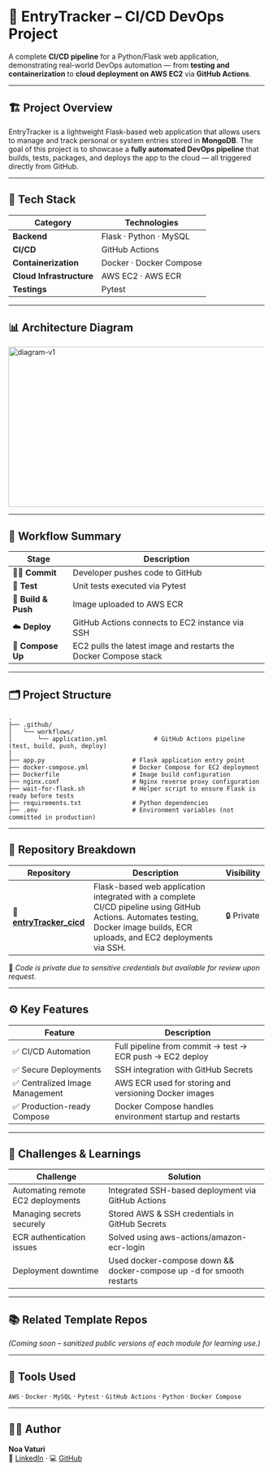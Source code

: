 # 🧾 EntryTracker – CI/CD DevOps Project

A complete **CI/CD pipeline** for a Python/Flask web application, demonstrating real-world DevOps automation — from **testing and containerization** to **cloud deployment on AWS EC2** via **GitHub Actions**.

---

## 🏗️ Project Overview
EntryTracker is a lightweight Flask-based web application that allows users to manage and track personal or system entries stored in **MongoDB**.
The goal of this project is to showcase a **fully automated DevOps pipeline** that builds, tests, packages, and deploys the app to the cloud — all triggered directly from GitHub.

---

## 🧰 Tech Stack

| Category | Technologies |
|-----------|---------------|
| **Backend** | Flask · Python · MySQL |
| **CI/CD** | GitHub Actions |
| **Containerization** | Docker · Docker Compose |
| **Cloud Infrastructure** | AWS EC2 · AWS ECR |
| **Testings** | Pytest |

---

## 📊 Architecture Diagram
<img width="1141" height="315" alt="diagram-v1" src="https://github.com/user-attachments/assets/ee0818c0-cc63-4733-9c32-1151f1386726" />


---

## 🚀 Workflow Summary

| Stage | Description |
|-------|--------------|
| 🧑‍💻 **Commit** | Developer pushes code to GitHub |
| 🧪 **Test** | Unit tests executed via Pytest |
| 🐳 **Build & Push** | Image uploaded to AWS ECR |
| ☁️ **Deploy** | GitHub Actions connects to EC2 instance via SSH |
| 🔁 **Compose Up** | EC2 pulls the latest image and restarts the Docker Compose stack |

---

## 🗂️ Project Structure

```
.
├── .github/
│   └── workflows/
│       └── application.yml             # GitHub Actions pipeline (test, build, push, deploy)
│
├── app.py                        # Flask application entry point
├── docker-compose.yml            # Docker Compose for EC2 deployment
├── Dockerfile                    # Image build configuration
├── nginx.conf                    # Nginx reverse proxy configuration
├── wait-for-flask.sh             # Helper script to ensure Flask is ready before tests
├── requirements.txt              # Python dependencies
├── .env                          # Environment variables (not committed in production)
```

---

## 📁 Repository Breakdown
| Repository | Description | Visibility |
|-------------|-------------|------------|
| 🔹 **[entryTracker_cicd](https://github.com/NoaVaturi/entryTracker_cicd.git)** | Flask-based web application integrated with a complete CI/CD pipeline using GitHub Actions. Automates testing, Docker image builds, ECR uploads, and EC2 deployments via SSH. | 🔒 Private |

🧭 *Code is private due to sensitive credentials but available for review upon request.*


---

## ⚙️ Key Features
| Feature | Description |
|----------|--------------|
| ✅ CI/CD Automation | Full pipeline from commit → test → ECR push → EC2 deploy |
| ✅ Secure Deployments | SSH integration with GitHub Secrets |
| ✅ Centralized Image Management | AWS ECR used for storing and versioning Docker images |
| ✅ Production-ready Compose | Docker Compose handles environment startup and restarts |

---

## 🧠 Challenges & Learnings
| Challenge | Solution |
|------------|-----------|
| Automating remote EC2 deployments | Integrated SSH-based deployment via GitHub Actions |
| Managing secrets securely | Stored AWS & SSH credentials in GitHub Secrets |
| ECR authentication issues | Solved using aws-actions/amazon-ecr-login |
| Deployment downtime | Used docker-compose down && docker-compose up -d for smooth restarts |

---

## 📚 Related Template Repos
*(Coming soon – sanitized public versions of each module for learning use.)*

---

## 🧩 Tools Used
`AWS` · `Docker` · `MySQL` · `Pytest` · `GitHub Actions` · `Python` · `Docker Compose`

---

## 👩‍💻 Author
**Noa Vaturi**  
💼 [LinkedIn](https://linkedin.com/in/noavaturi) · 💻 [GitHub](https://github.com/NoaVaturi)
